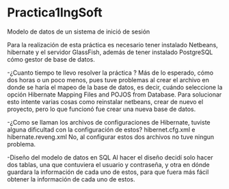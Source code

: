 # Practica1IngSoft

Modelo de datos de un sistema de inició de sesión

Para la realización de esta práctica es necesario tener instalado Netbeans, hibernate y el servidor GlassFish, además de tener instalado PostgreSQL cómo gestor de base de datos.

-¿Cuanto tiempo te llevo resolver la práctica ? 
Más de lo esperado, cómo dos horas o un poco menos, pues tuve problemas al crear el archivo en donde se haría el mapeo de la base de datos, es decir, cuándo seleccione la opción Hibernate Mapping Files and POJOS from Database. Para solucionar esto intente varias cosas como reinstalar netbeans, crear de nuevo el proyecto, pero lo que funcionó fue crear una nueva base de datos.

-¿Como se llaman los archivos de configuraciones de Hibernate, tuviste alguna dificultad con la configuración de estos? hibernet.cfg.xml e hibernate.reveng.xml No, al configurar estos dos archivos no tuve ningun problema.

-Diseño del modelo de datos en SQL Al hacer el diseño decidí solo hacer dos tablas, una que contuviera el usuario y contraseña, y otra en dónde guardara la información de cada uno de estos, para que fuera más fácil obtener la información de cada uno de estos.

